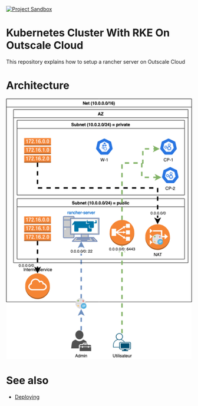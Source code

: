 [![Project Sandbox](https://docs.outscale.com/fr/userguide/_images/Project-Sandbox-yellow.svg)](https://docs.outscale.com/en/userguide/Open-Source-Projects.html)

# Kubernetes Cluster With RKE On Outscale Cloud

This repository explains how to setup a rancher server on Outscale Cloud

# Architecture

![Architecture](./rancher-az-architecture.drawio.png)


# See also
- [Deploying](deploy.md)
